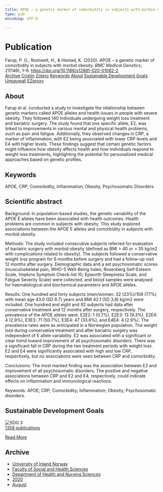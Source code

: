 ```yaml
---
title: APOE – a genetic marker of comorbidity in subjects with morbid obesity
type: pub
encoding: UTF-8

---
```

<h1>Publication</h1>
<article id="csl-bib-container-LIVRTS4N" class="csl-bib-container">
  <div class="csl-bib-body"> <div class="csl-entry">Farup, P. G., Rootwelt, H., &#38; Hestad, K. (2020). APOE – a genetic marker of comorbidity in subjects with morbid obesity. <i>BMC Medical Genetics</i>, <i>21</i>(146), 1–9. <a href="https://doi.org/10.1186/s12881-020-01082-2">https://doi.org/10.1186/s12881-020-01082-2</a></div> </div>
  <div class="csl-bib-buttons">
    <a href="#taxonomy-article-LIVRTS4N" alt="archive" class="csl-bib-button">Archive</a>
    <a href="https://app.cristin.no/results/show.jsf?id=1824333" alt="Cristin" class="csl-bib-button">Cristin</a>
    <a href="http://zotero.org/groups/5881554/items/LIVRTS4N" alt="Zotero" class="csl-bib-button">Zotero</a>
    <a href="#keywords-article-LIVRTS4N" alt="keywords" class="csl-bib-button">Keywords</a>
    <a href="#about-article-LIVRTS4N" alt="about_pub" class="csl-bib-button">About</a>
    <a href="#sdg-article-LIVRTS4N" alt="sdg" class="csl-bib-button">Sustainable Development Goals</a>
    <a href="https://bmcmedgenet.biomedcentral.com/track/pdf/10.1186/s12881-020-01082-2" alt="Unpaywall" class="csl-bib-button">Unpaywall</a>
    <a href="https://bmcmedgenet.biomedcentral.com/track/pdf/10.1186/s12881-020-01082-2" alt="EZproxy" class="csl-bib-button">EZproxy</a>
  </div>
  <div id="csl-bib-meta-container-LIVRTS4N"></div>
</article>
<div id="csl-bib-meta-LIVRTS4N" class="csl-bib-meta">
  <article id="about-article-LIVRTS4N" class="about_pub-article">
    <h1>About</h1>
    Farup et al. conducted a study to investigate the relationship between genetic markers called APOE alleles and health issues in people with severe obesity. They followed 140 individuals undergoing weight loss treatment and bariatric surgery. The study found that one specific allele, E2, was linked to improvements in various mental and physical health problems, such as pain and fatigue. Additionally, they observed changes in CRP, a marker of inflammation, with E2 being associated with lower CRP levels and E4 with higher levels. These findings suggest that certain genetic factors might influence how obesity affects health and how individuals respond to weight loss treatments, highlighting the potential for personalized medical approaches based on genetic profiles.
  </article>
  <article id="keywords-article-LIVRTS4N" class="keywords-article">
    <h1>Keywords</h1>
    APOE, CRP, Comorbidity, Inflammation, Obesity, Psychosomatic Disorders
  </article>
  <article id="abstract-article-LIVRTS4N" class="abstract-article">
    <h1>Scientific abstract</h1>
    Background: In population-based studies, the genetic variability of the APOE E alleles have been associated with health outcomes. Health problems are common in subjects with obesity. This study explored associations between the APOE E alleles and comorbidity in subjects with morbid obesity. 
 
Methods: The study included consecutive subjects referred for evaluation of bariatric surgery with morbid obesity (defined as BMI > 40 or > 35 kg/m2 with complications related to obesity). The subjects followed a conservative weight loss program for 6 months before surgery and had a follow-up visit 12 months after surgery. Demographic data and a set psychosomatic scores (musculoskeletal pain, WHO-5 Well-Being Index, Rosenberg Self-Esteem Scale, Hopkins Symptom Check-list 10; Epworth Sleepiness Scale, and Fatigue Severity Scale) were collected, and blood samples were analysed for haematological and biochemical parameters and APOE alleles. 
 
Results: One hundred and forty subjects (men/women: 32 (23%)/108 (77%) with mean age 43.0 (SD 8.7) years and BMI 42.1 (SD 3.8) kg/m2 were included. One hundred and eight and 92 subjects had data after conservative treatment and 12 months after surgery, respectively. The prevalence of the APOE alleles were: E2E2: 1 (0.7%), E2E3: 13 (9.3%), E2E4: 4 (2.9%), E3E3: 71 (50.7%), E3E4: 47 (33.6%), and E4E4: 4 (2.9%). The prevalence rates were as anticipated in a Norwegian population. The weight loss during conservative treatment and after bariatric surgery was independent of E allele variability. E2 was associated with a significant or clear trend toward improvement of all psychosomatic disorders. There was a significant fall in CRP during the two treatment periods with weight loss. E2 and E4 were significantly associated with high and low CRP, respectively, but no associations were seen between CRP and comorbidity. 
 
Conclusions: The most marked finding was the association between E2 and improvement of all psychosomatic disorders. The positive and negative associations between CRP and E2 and E4, respectively, could indicate effects on inflammation and immunological reactions. 
 
Keywords: APOE; CRP; Comorbidity; Inflammation; Obesity; Psychosomatic disorders.
  </article>
  <article id="sdg-article-LIVRTS4N" class="sdg-article">
    <h1>Sustainable Development Goals</h1>
    <div class="sdg-container"><div id="sdg3" class="sdg">
        <img src="{{< params subfolder >}}images/sdg/sdg03_en.png" class="image" alt="SDG 3">
        <div class="sdg-overlay">
          <a href="/en/archive/?key=?sdg=3#archive" class="sdg-publication-count"><span>1358</span> publications</a>
          <p><a href="https://sdgs.un.org/goals/goal3" class="sdg-read-more">Read More</a></p>
        </div>
      </div></div>
  </article>
  <article id="taxonomy-article-LIVRTS4N" class="taxonomy-article">
    <h1>Archive</h1>
    <ul>
      <li>
        <a href="/en/archive/?key=3DCRN523">University of Inland Norway</a>
      </li>
      <li>
        <a href="/en/archive/?key=IDKFS3MX">Faculty of Social and Health Sciences</a>
      </li>
      <li>
        <a href="/en/archive/?key=GTV4ECMZ">Department of Health and Nursing Sciences</a>
      </li>
      <li>
        <a href="/en/archive/?key=LNJIKLR2">2020</a>
      </li>
      <li>
        <a href="/en/archive/?key=MCAHBVNW">August</a>
      </li>
    </ul>
  </article>
</div>
